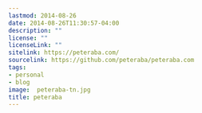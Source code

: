 ```yaml
---
lastmod: 2014-08-26
date: 2014-08-26T11:30:57-04:00
description: ""
license: ""
licenseLink: ""
sitelink: https://peteraba.com/
sourcelink: https://github.com/peteraba/peteraba.com
tags:
- personal
- blog
image:  peteraba-tn.jpg
title: peteraba
---
```


